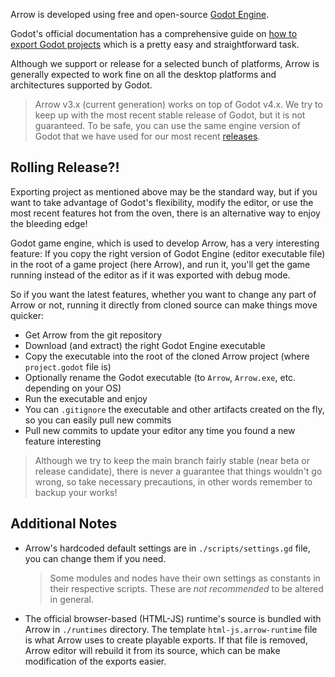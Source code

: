 
Arrow is developed using free and open-source [Godot Engine](https://godotengine.org/).

Godot's official documentation has a comprehensive guide on
[how to export Godot projects][godot-export-instruction] 
which is a pretty easy and straightforward task.

Although we support or release for a selected bunch of platforms,
Arrow is generally expected to work fine on all the desktop platforms and architectures supported by Godot.

> Arrow v3.x (current generation) works on top of Godot v4.x.
> We try to keep up with the most recent stable release of Godot, but it is not guaranteed.
> To be safe, you can use the same engine version of Godot that we have used for our most recent [releases].


## Rolling Release?!

Exporting project as mentioned above may be the standard way,
but if you want to take advantage of Godot's flexibility, modify the editor,
or use the most recent features hot from the oven, there is an alternative way to enjoy the bleeding edge!

Godot game engine, which is used to develop Arrow, has a very interesting feature:
If you copy the right version of Godot Engine (editor executable file)
in the root of a game project (here Arrow), and run it,
you'll get the game running instead of the editor
as if it was exported with debug mode.

So if you want the latest features,
whether you want to change any part of Arrow or not,
running it directly from cloned source can make things move quicker:

+ Get Arrow from the git repository
+ Download (and extract) the right Godot Engine executable
+ Copy the executable into the root of the cloned Arrow project (where `project.godot` file is)
+ Optionally rename the Godot executable (to `Arrow`, `Arrow.exe`, etc. depending on your OS)
+ Run the executable and enjoy
+ You can `.gitignore` the executable and other artifacts created on the fly, so you can easily pull new commits
+ Pull new commits to update your editor any time you found a new feature interesting

> Although we try to keep the main branch fairly stable (near beta or release candidate),
> there is never a guarantee that things wouldn't go wrong,
> so take necessary precautions, in other words
> remember to backup your works!


## Additional Notes

+ Arrow's hardcoded default settings are in `./scripts/settings.gd` file, you can change them if you need.
  > Some modules and nodes have their own settings as constants in their respective scripts.
  > These are *not recommended* to be altered in general.

+ The official browser-based (HTML-JS) runtime's source is bundled with Arrow in `./runtimes` directory.
The template `html-js.arrow-runtime` file is what Arrow uses to create playable exports.
If that file is removed, Arrow editor will rebuild it from its source,
which can be make modification of the exports easier.



<!-- References -->
[godot-export-instruction]: https://docs.godotengine.org/en/stable/tutorials/export/exporting_projects.html
[releases]: https://github.com/mhgolkar/Arrow/releases
